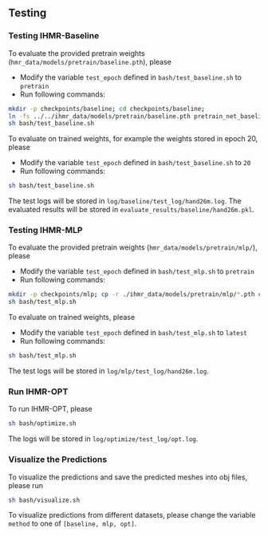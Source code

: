 ## Testing

### Testing IHMR-Baseline
To evaluate the provided pretrain weights (```hmr_data/models/pretrain/baseline.pth```), please 
- Modify the variable ```test_epoch``` defined in ```bash/test_baseline.sh``` to ```pretrain```
- Run following commands:
```bash
mkdir -p checkpoints/baseline; cd checkpoints/baseline; 
ln -fs ../../ihmr_data/models/pretrain/baseline.pth pretrain_net_baseline.pth; cd ../../;
sh bash/test_baseline.sh
```

To evaluate on trained weights, for example the weights stored in epoch 20, please
- Modify the variable ```test_epoch``` defined in ```bash/test_baseline.sh``` to ```20```
- Run following commands:
```bash
sh bash/test_baseline.sh
```

The test logs will be stored in ```log/baseline/test_log/hand26m.log```. The evaluated results will be stored in ```evaluate_results/baseline/hand26m.pkl```.


### Testing IHMR-MLP
To evaluate the provided pretrain weights (```hmr_data/models/pretrain/mlp/```), please 
- Modify the variable ```test_epoch``` defined in ```bash/test_mlp.sh``` to ```pretrain```
- Run following commands:
```bash
mkdir -p checkpoints/mlp; cp -r ./ihmr_data/models/pretrain/mlp/*.pth checkpoints/mlp;
sh bash/test_mlp.sh
```
To evaluate on trained weights, please
- Modify the variable ```test_epoch``` defined in ```bash/test_mlp.sh``` to ```latest```
- Run following commands:
```bash
sh bash/test_mlp.sh
```
The test logs will be stored in ```log/mlp/test_log/hand26m.log```.


### Run IHMR-OPT
To run IHMR-OPT, please
```bash
sh bash/optimize.sh
```
The logs will be stored in ```log/optimize/test_log/opt.log```.


### Visualize the Predictions
To visualize the predictions and save the predicted meshes into obj files, please run
```bash
sh bash/visualize.sh
```
To visualize predictions from different datasets, please change the variable ```method``` to one of ```[baseline, mlp, opt]```.
